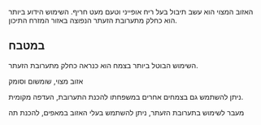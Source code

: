 האזוב המצוי הוא עשב תיבול בעל ריח אופייני וטעם מעט חריף. השימוש הידוע ביותר הוא כחלק מתערובת הזעתר הנפוצה באזור המזרח התיכון. 

## במטבח

השימוש הבוטל ביותר בצמח הוא כנראה כחלק מתערובת הזעתר.

אזוב מצוי, שומשום וסומק

ניתן להשתמש גם בצמחים אחרים במשפחתו להכנת התערובת, העדפה מקומית.

מעבר לשימוש בתערובת הזעתר, ניתן להשתמש בעלי האזוב במאפים, להכנת תה

